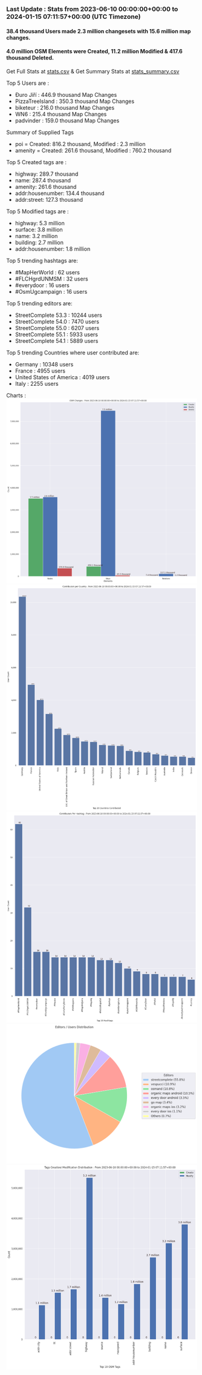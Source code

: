### Last Update : Stats from 2023-06-10 00:00:00+00:00 to 2024-01-15 07:11:57+00:00 (UTC Timezone)

#### 38.4 thousand Users made 2.3 million changesets with 15.6 million map changes.
#### 4.0 million OSM Elements were Created, 11.2 million Modified & 417.6 thousand Deleted.
Get Full Stats at [stats.csv](/stats/fieldmappers/Daily/stats.csv)
 & Get Summary Stats at [stats_summary.csv](/stats/fieldmappers/Daily/stats_summary.csv)

Top 5 Users are : 
- Đuro Jiří : 446.9 thousand Map Changes
- PizzaTreeIsland : 350.3 thousand Map Changes
- biketeur : 216.0 thousand Map Changes
- WN6 : 215.4 thousand Map Changes
- padvinder : 159.0 thousand Map Changes

Summary of Supplied Tags
- poi = Created: 816.2 thousand, Modified : 2.3 million
- amenity = Created: 261.6 thousand, Modified : 760.2 thousand


Top 5 Created tags are :
- highway: 289.7 thousand
- name: 287.4 thousand
- amenity: 261.6 thousand
- addr:housenumber: 134.4 thousand
- addr:street: 127.3 thousand


Top 5 Modified tags are :
- highway: 5.3 million
- surface: 3.8 million
- name: 3.2 million
- building: 2.7 million
- addr:housenumber: 1.8 million


Top 5 trending hashtags are:
- #MapHerWorld : 62 users
- #FLCHgrdUNMSM : 32 users
- #everydoor : 16 users
- #OsmUgcampaign : 16 users


Top 5 trending editors are:
- StreetComplete 53.3 : 10244 users
- StreetComplete 54.0 : 7470 users
- StreetComplete 55.0 : 6207 users
- StreetComplete 55.1 : 5933 users
- StreetComplete 54.1 : 5889 users


Top 5 trending Countries where user contributed are:
- Germany : 10348 users
- France : 4955 users
- United States of America : 4019 users
- Italy : 2255 users


 Charts : 
![Alt text](./stats_osm_changes.png) 
![Alt text](./stats_users_per_country.png) 
![Alt text](./stats_users_per_hashtag.png) 
![Alt text](./stats_editors_pie_chart.png) 
![Alt text](./stats_tags.png) 
